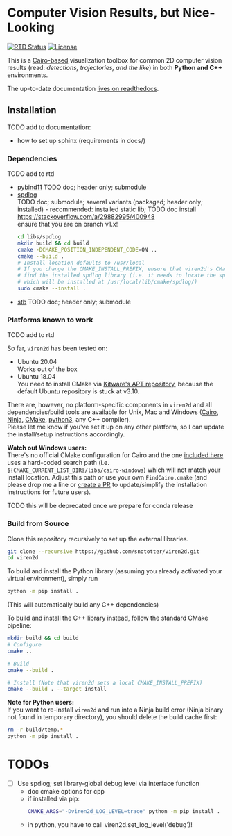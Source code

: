 # Computer Vision Results, but Nice-Looking
[![RTD Status](https://readthedocs.org/projects/viren2d/badge/?version=latest&style=flat)](https://viren2d.readthedocs.io)
[![License](https://img.shields.io/badge/license-MIT-blue.svg)](https://github.com/snototter/viren2d/blob/main/LICENSE?raw=true)

This is a [Cairo-based](https://www.cairographics.org/) visualization toolbox for common 2D computer vision results (read: *detections, trajectories, and the like*) in both __Python and C++__ environments.

The up-to-date documentation [lives on readthedocs](https://viren2d.readthedocs.io/).


## Installation
TODO add to documentation:

* how to set up sphinx (requirements in docs/)

### Dependencies
TODO add to rtd

* [pybind11](https://github.com/pybind/pybind11) TODO doc; header only; submodule
* [spdlog](https://github.com/gabime/spdlog)  
  TODO doc; submodule; several variants (packaged; header only; installed) - recommended: installed static lib; TODO doc install  
  https://stackoverflow.com/a/29882995/400948  
  ensure that you are on branch v1.x!
  ```bash
  cd libs/spdlog
  mkdir build && cd build
  cmake -DCMAKE_POSITION_INDEPENDENT_CODE=ON ..
  cmake --build .
  # Install location defaults to /usr/local
  # If you change the CMAKE_INSTALL_PREFIX, ensure that viren2d's CMakeLists.txt will
  # find the installed spdlog library (i.e. it needs to locate the spdlogConfig* files
  # which will be installed at /usr/local/lib/cmake/spdlog/)
  sudo cmake --install .
  ```
* [stb](https://github.com/nothings/stb) TODO doc; header only; submodule

### Platforms known to work
TODO add to rtd

So far, `viren2d` has been tested on:  
* Ubuntu 20.04  
  Works out of the box
* Ubuntu 18.04  
  You need to install CMake via [Kitware's APT repository](https://apt.kitware.com/), because the default Ubuntu repository is stuck at v3.10.

There are, however, no platform-specific components in `viren2d` and all dependencies/build tools are available for Unix, Mac and Windows ([Cairo](https://www.cairographics.org/download/), [Ninja](https://ninja-build.org/), [CMake](https://cmake.org/), [python3](https://www.python.org/downloads/), any C++ compiler).  
Please let me know if you've set it up on any other platform, so I can update the install/setup instructions accordingly.  

**Watch out Windows users:**  
There's no official CMake configuration for Cairo and the one [included here](./cmake/FindCairo.cmake) uses a hard-coded search path (i.e. `${CMAKE_CURRENT_LIST_DIR}/libs/cairo-windows`) which will not match your install location. Adjust this path or use your own `FindCairo.cmake` (and please drop me a line or [create a PR](https://github.com/snototter/viren2d/pulls) to update/simplify the installation instructions for future users).

TODO this will be deprecated once we prepare for conda release



### Build from Source
Clone this repository recursively to set up the external libraries.
```bash
git clone --recursive https://github.com/snototter/viren2d.git
cd viren2d
```

To build and install the Python library (assuming you already activated your virtual environment), simply run
```bash
python -m pip install .
```
(This will automatically build any C++ dependencies)

To build and install the C++ library instead, follow the standard CMake pipeline:
```bash
mkdir build && cd build
# Configure
cmake ..

# Build
cmake --build .

# Install (Note that viren2d sets a local CMAKE_INSTALL_PREFIX)
cmake --build . --target install
```

**Note for Python users:**  
If you want to re-install `viren2d` and run into a Ninja build error (Ninja binary not found in temporary directory), you should delete the build cache first:
```bash
rm -r build/temp.*
python -m pip install .
```


# TODOs
* [ ] Use spdlog; set library-global debug level via interface function
  * doc cmake options for cpp
  * if installed via pip:
    ```bash
    CMAKE_ARGS="-Dviren2d_LOG_LEVEL=trace" python -m pip install .
    ```
  * in python, you have to call viren2d.set_log_level('debug')!

